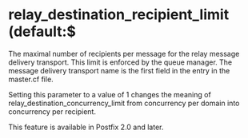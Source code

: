 # relay_destination_recipient_limit (default:$ 

 The maximal number of recipients per message for the relay
message delivery transport. This limit is enforced by the queue
manager. The message delivery transport name is the first field in
the entry in the master.cf file.  

 Setting this parameter to a value of 1 changes the meaning of
relay_destination_concurrency_limit from concurrency per domain
into concurrency per recipient.  

 This feature is available in Postfix 2.0 and later. 


